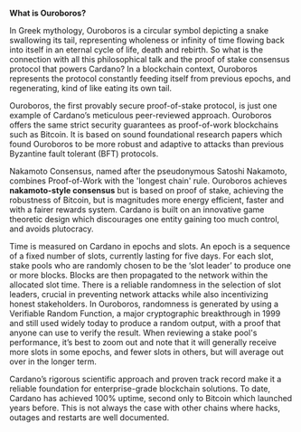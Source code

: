 **What is Ouroboros?**

In Greek mythology, Ouroboros is a circular symbol depicting a snake swallowing its tail, representing wholeness or infinity of time flowing back into itself in an eternal cycle of life, death and rebirth. So what is the connection with all this philosophical talk and the proof of stake consensus protocol that powers Cardano? In a blockchain context, Ouroboros represents the protocol constantly feeding itself from previous epochs, and regenerating, kind of like eating its own tail.

Ouroboros, the first provably secure proof-of-stake protocol, is just one example of Cardano’s meticulous peer-reviewed approach. Ouroboros offers the same strict security guarantees as proof-of-work blockchains such as Bitcoin. It is based on sound foundational research papers which found Ouroboros to be more robust and adaptive to attacks than previous Byzantine fault tolerant (BFT) protocols.

Nakamoto Consensus, named after the pseudonymous Satoshi Nakamoto, combines Proof-of-Work with the 'longest chain' rule.
Ouroboros achieves **nakamoto-style consensus** but is based on proof of stake, achieving the robustness of Bitcoin, but is magnitudes more energy efficient, faster and with a fairer rewards system. Cardano is built on an innovative game theoretic design which discourages one entity gaining too much control, and avoids plutocracy. 

Time is measured on Cardano in epochs and slots. An epoch is a sequence of a fixed number of slots, currently lasting for five days. For each slot, stake pools who are randomly chosen to be the ‘slot leader’ to produce one or more blocks. Blocks are then propagated to the network within the allocated slot time. There is a reliable randomness in the selection of slot leaders, crucial in preventing network attacks while also incentivizing honest stakeholders. In Ouroboros, randomness is generated by using a Verifiable Random Function, a major cryptographic breakthrough in 1999 and still used widely today to produce a random output, with a proof that anyone can use to verify the result. When reviewing a stake pool's performance, it’s best to zoom out and note that it will generally receive more slots in some epochs, and fewer slots in others, but will average out over in the longer term.

Cardano’s rigorous scientific approach and proven track record make it a reliable foundation for enterprise-grade blockchain solutions. To date, Cardano has achieved 100% uptime, second only to Bitcoin which launched years before. This is not always the case with other chains where hacks, outages and restarts are well documented.
